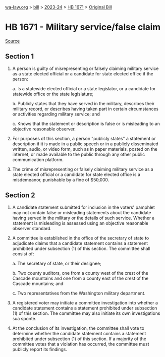 [wa-law.org](/) > [bill](/bill/) > [2023-24](/bill/2023-24/) > [HB 1671](/bill/2023-24/hb/1671/) > [Original Bill](/bill/2023-24/hb/1671/1/)

# HB 1671 - Military service/false claim

[Source](http://lawfilesext.leg.wa.gov/biennium/2023-24/Pdf/Bills/House%20Bills/1671.pdf)

## Section 1
1. A person is guilty of misrepresenting or falsely claiming military service as a state elected official or a candidate for state elected office if the person:

    a. Is a statewide elected official or a state legislator, or a candidate for statewide office or the state legislature;

    b. Publicly states that they have served in the military, describes their military record, or describes having taken part in certain circumstances or activities regarding military service; and

    c. Knows that the statement or description is false or is misleading to an objective reasonable observer.

2. For purposes of this section, a person "publicly states" a statement or description if it is made in a public speech or in a publicly disseminated written, audio, or video form, such as in paper materials, posted on the internet, or made available to the public through any other public communication platform.

3. The crime of misrepresenting or falsely claiming military service as a state elected official or a candidate for state elected office is a misdemeanor, punishable by a fine of $50,000.

## Section 2
1. A candidate statement submitted for inclusion in the voters' pamphlet may not contain false or misleading statements about the candidate having served in the military or the details of such service. Whether a statement is misleading is assessed using an objective reasonable observer standard.

2. A committee is established in the office of the secretary of state to adjudicate claims that a candidate statement contains a statement prohibited under subsection (1) of this section. The committee shall consist of:

    a. The secretary of state, or their designee;

    b. Two county auditors, one from a county west of the crest of the Cascade mountains and one from a county east of the crest of the Cascade mountains; and

    c. Two representatives from the Washington military department.

3. A registered voter may initiate a committee investigation into whether a candidate statement contains a statement prohibited under subsection (1) of this section. The committee may also initiate its own investigations sua sponte.

4. At the conclusion of its investigation, the committee shall vote to determine whether the candidate statement contains a statement prohibited under subsection (1) of this section. If a majority of the committee votes that a violation has occurred, the committee must publicly report its findings.
